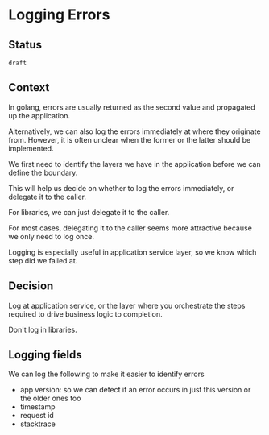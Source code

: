 # Logging Errors


## Status

`draft`

## Context

In golang, errors are usually returned as the second value and propagated up the application.

Alternatively, we can also log the errors immediately at where they originate from.
However, it is often unclear when the former or the latter should be implemented.

We first need to identify the layers we have in the application before we can define the boundary.

This will help us decide on whether to log the errors immediately, or delegate it to the caller.

For libraries, we can just delegate it to the caller.

For most cases, delegating it to the caller seems more attractive because we only need to log once.

Logging is especially useful in application service layer, so we know which step did we failed at.

## Decision

Log at application service, or the layer where you orchestrate the steps required to drive business logic to completion.

Don't log in libraries.


## Logging fields

We can log the following to make it easier to identify errors
- app version: so we can detect if an error occurs in just this version or the older ones too
- timestamp
- request id
- stacktrace

